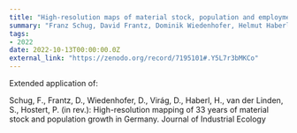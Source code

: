 ```yaml
---
title: "High-resolution maps of material stock, population and employment in Austria from 1985 to 2018"
summary: "Franz Schug, David Frantz, Dominik Wiedenhofer, Helmut Haberl, Doris Virág, Sebastian van der Linden, Patrick Hostert @ Zenodo"
tags:
- 2022
date: 2022-10-13T00:00:00.0Z
external_link: "https://zenodo.org/record/7195101#.Y5L7r3bMKCo"
---
```


Extended application of:

Schug, F., Frantz, D., Wiedenhofer, D., Virág, D., Haberl, H., van der Linden, S., Hostert, P. (in rev.): High-resolution mapping of 33 years of material stock and population growth in Germany. Journal of Industrial Ecology
